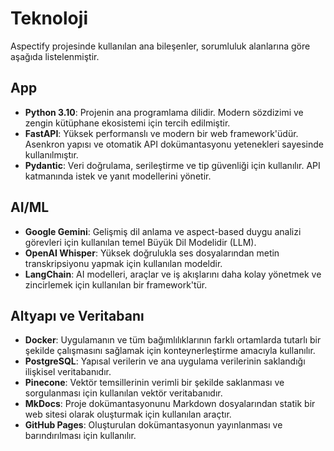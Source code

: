 # Teknoloji

Aspectify projesinde kullanılan ana bileşenler, sorumluluk alanlarına göre aşağıda listelenmiştir.

## App

- **Python 3.10**: Projenin ana programlama dilidir. Modern sözdizimi ve zengin kütüphane ekosistemi için tercih edilmiştir.
- **FastAPI**: Yüksek performanslı ve modern bir web framework'üdür. Asenkron yapısı ve otomatik API dokümantasyonu yetenekleri sayesinde kullanılmıştır.
- **Pydantic**: Veri doğrulama, serileştirme ve tip güvenliği için kullanılır. API katmanında istek ve yanıt modellerini yönetir.

## AI/ML

- **Google Gemini**: Gelişmiş dil anlama ve aspect-based duygu analizi görevleri için kullanılan temel Büyük Dil Modelidir (LLM).
- **OpenAI Whisper**: Yüksek doğrulukla ses dosyalarından metin transkripsiyonu yapmak için kullanılan modeldir.
- **LangChain**: AI modelleri, araçlar ve iş akışlarını daha kolay yönetmek ve zincirlemek için kullanılan bir framework'tür.

## Altyapı ve Veritabanı

- **Docker**: Uygulamanın ve tüm bağımlılıklarının farklı ortamlarda tutarlı bir şekilde çalışmasını sağlamak için konteynerleştirme amacıyla kullanılır.
- **PostgreSQL**: Yapısal verilerin ve ana uygulama verilerinin saklandığı ilişkisel veritabanıdır.
- **Pinecone**: Vektör temsillerinin verimli bir şekilde saklanması ve sorgulanması için kullanılan vektör veritabanıdır.
- **MkDocs**: Proje dokümantasyonunu Markdown dosyalarından statik bir web sitesi olarak oluşturmak için kullanılan araçtır.
- **GitHub Pages**: Oluşturulan dokümantasyonun yayınlanması ve barındırılması için kullanılır.